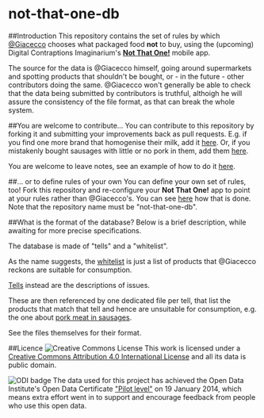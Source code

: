 not-that-one-db
===============

##Introduction
This repository contains the set of rules by which [@Giacecco](https://twitter.com/giacecco) chooses what packaged food **not** to buy, using the (upcoming) Digital Contraptions Imaginarium's [**Not That One!**](http://www.digitalcontraptionsimaginarium.co.uk/not-that-one/) mobile app.

The source for the data is @Giacecco himself, going around supermarkets and spotting products that shouldn't be bought, or - in the future - other contributors doing the same. @Giacecco won't generally be able to check that the data being submitted by contributors is truthful, althoigh he will assure the consistency of the file format, as that can break the whole system.

##You are welcome to contribute...
You can contribute to this repository by forking it and submitting your improvements back as pull requests. E.g. if you find one more brand that homogenise their milk, add it [here](https://github.com/giacecco/not-that-one-db/blob/master/tells/homogenised_milk.json). Or, if you mistakenly bought sausages with little or no pork in them, add them [here](https://github.com/giacecco/not-that-one-db/blob/master/tells/pork_meat_in_sausages.json). 

You are welcome to leave notes, see an example of how to do it [here](https://github.com/giacecco/not-that-one-db/blob/master/tells/pork_meat_in_sausages.json).

##... or to define rules of your own
You can define your own set of rules, too! Fork this repository and re-configure your **Not That One!** app to point at your rules rather than @Giacecco's. You can see [here](http://www.digitalcontraptionsimaginarium.co.uk/not-that-one/#/4/1) how that is done. Note that the repository name must be "not-that-one-db".

##What is the format of the database?
Below is a brief description, while awaiting for more precise specifications. 

The database is made of "tells" and a "whitelist". 

As the name suggests, the [whitelist](https://github.com/giacecco/not-that-one-db/blob/master/whitelist.json) is just a list of products that @Giacecco reckons are suitable for consumption.

[Tells](https://github.com/giacecco/not-that-one-db/blob/master/tells.json) instead are the descriptions of issues.

These are then referenced by one dedicated file per tell, that list the products that match that tell and hence are unsuitable for consumption, e.g. the one about [pork meat in sausages](https://github.com/giacecco/not-that-one-db/blob/master/tells/pork_meat_in_sausages.json).

See the files themselves for their format. 

##Licence
![Creative Commons License](http://i.creativecommons.org/l/by/4.0/88x31.png "Creative Commons License") This work is licensed under a [Creative Commons Attribution 4.0 International License](http://creativecommons.org/licenses/by/4.0/) and all its data is public domain.

![ODI badge](https://raw.github.com/giacecco/not-that-one-db/master/images/odiBadge.png) The data used for this project has achieved the Open Data Institute's Open Data Certificate ["Pilot level"](https://certificates.theodi.org/datasets/1188/certificates/13320) on 19 January 2014, which means extra effort went in to support and encourage feedback from people who use this open data.
